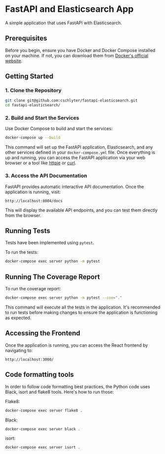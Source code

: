 # FastAPI and Elasticsearch App

A simple application that uses FastAPI with Elasticsearch.

## Prerequisites

Before you begin, ensure you have Docker and Docker Compose installed on your machine. If not, you can download them from [Docker's official website](https://docs.docker.com/get-docker/).

## Getting Started

### 1. Clone the Repository

```bash
git clone git@github.com:cschlyter/fastapi-elasticsearch.git
cd fastapi-elasticsearch/
```

### 2. Build and Start the Services

Use Docker Compose to build and start the services:

```bash
docker-compose up --build
```

This command will set up the FastAPI application, Elasticsearch, and any other services defined in your `docker-compose.yml` file. Once everything is up and running, you can access the FastAPI application via your web browser or a tool like [httpie](https://httpie.io/) or [curl](https://curl.se/).

### 3. Access the API Documentation

FastAPI provides automatic interactive API documentation. Once the application is running, visit:

```
http://localhost:8004/docs
```

This will display the available API endpoints, and you can test them directly from the browser.

## Running Tests

Tests have been implemented using `pytest`.

To run the tests:

```bash
docker-compose exec server python -m pytest
```

## Running The Coverage Report

To run the coverage report:

```bash
docker-compose exec server python -m pytest --cov="."
```

This command will execute all the tests in the application. It's recommended to run tests before making changes to ensure the application is functioning as expected.

## Accessing the Frontend

Once the application is running, you can access the React frontend by navigating to:

```
http://localhost:3000/
```

## Code formatting tools

In order to follow code formatting best practices, the Python code uses Black, isort and flake8 tools. Here's how to run those:

Flake8:

```bash
docker-compose exec server flake8 .
```

Black:

```bash
docker-compose exec server black .
```

isort:

```bash
docker-compose exec server isort .
```
